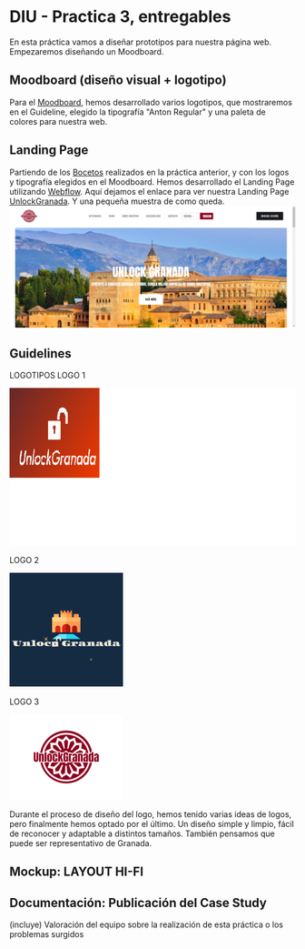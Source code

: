 # DIU - Practica 3, entregables
En esta práctica vamos a diseñar prototipos para nuestra página web. Empezaremos diseñando un Moodboard.
## Moodboard (diseño visual + logotipo)   
Para el [Moodboard](./Moodboard.pdf), hemos desarrollado varios logotipos, que mostraremos en el Guideline, elegido la tipografía "Anton Regular" y una paleta de colores para nuestra web. 

## Landing Page
Partiendo de los [Bocetos](../P2/Bocetos.pdf) realizados en la práctica anterior, y con los logos y tipografía elegidos en el Moodboard.
Hemos desarrollado el Landing Page utilizando [Webflow](http://www.webflow.com/). 
Aquí dejamos el enlace para ver nuestra Landing Page [UnlockGranada](https://unlockgranada.webflow.io/).
Y una pequeña muestra de como queda.
![LandingPage](./LandingPage.PNG)
## Guidelines
  LOGOTIPOS
  LOGO 1
  
  ![LOGO 1](./logo1.png)
  
  LOGO 2 
  
  ![lOGO 2](./logo2.png)   
  
  LOGO 3
  
  ![LOGO 3](./logo3.png)
  
Durante el proceso de diseño del logo, hemos tenido varias ideas de logos, pero finalmente hemos optado por el último. Un diseño simple y limpio, fácil de reconocer y adaptable a distintos tamaños. También pensamos que puede ser representativo de Granada.


  
## Mockup: LAYOUT HI-FI


## Documentación: Publicación del Case Study


(incluye) Valoración del equipo sobre la realización de esta práctica o los problemas surgidos
 
